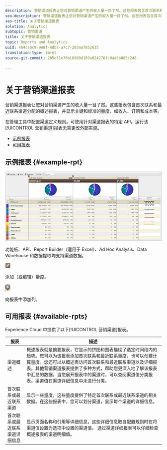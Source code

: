 ```yaml
---
description: 营销渠道报表让您对营销渠道产生的收入量一目了然。这些报表包含首次联系和最近联系渠道分配的概述报表，并显示关键和标准的量度，如收入、订购和成本等。
seo-description: 营销渠道报表让您对营销渠道产生的收入量一目了然。这些报表包含首次联系和最近联系渠道分配的概述报表，并显示关键和标准的量度，如收入、订购和成本等。
seo-title: 关于营销渠道报表
solution: Analytics
subtopic: 营销渠道
title: 关于营销渠道报表
topic: Reports and Analytics
uuid: 464cabc9-9e8f-4db7-a7c7-203aa7852635
translation-type: tm+mt
source-git-commit: 2b5e51e76b18980d169a024276fc0aa6b085c248

---
```



# 关于营销渠道报表

营销渠道报表让您对营销渠道产生的收入量一目了然。这些报表包含首次联系和最近联系渠道分配的概述报表，并显示关键和标准的量度，如收入、订购和成本等。

在管理工具中配置渠道定义规则。可使用针对渠道报表的特定 API。运行该[!UICONTROL 营销渠道]报表无需更改外部实施。

* [示例报表](/help/components/c-marketing-channels/c-overview.md)
* [可用报表](/help/components/c-marketing-channels/c-overview.md)

## 示例报表 {#example-rpt}

![](assets/overview.png)

功能板、API、Report Builder（适用于 Excel）、Ad Hoc Analysis、Data Warehouse 和数据提取均支持渠道数据。

![](assets/metric_edit_icon.png)

添加（或编辑）量度。

![](assets/add_column_icon.png)

 向报表中添加列。

## 可用报表 {#available-rpts}

Experience Cloud 中提供了以下[!UICONTROL 营销渠道]报表。

| 报表 | 描述 |
|--- |--- |
| 渠道概述 | 概述报表就是摘要报表，它显示的饼图和图表描绘了选定时间段内的趋势。您可以为该报表添加首次联系和最近联系量度，也可以创建计算量度。您还可以从概述表访问首次联系和最近联系渠道以及详细报表。其他营销渠道报表提供了多种方式，帮助您更深入地了解该报表中汇总的数据。当您展开报表中的渠道时，可以查阅渠道值分类报表。渠道值在渠道详细信息中未进行分类。 |
| 首次联系或最近联系渠道 | 显示一些量度，这些量度提供了特定首次联系或最近联系渠道的相关数据。在这些报表中，您可以划分渠道，显示每个渠道的详细信息。 |
| 首次联系或最近联系渠道详细信息 | 显示页面名称和引用等详细信息，这些详细信息取自配置规则时在将渠道值设置为选项中设置的渠道值。 通过渠道详细报表可以仔细检查概述报表的渠道明细值。 |
